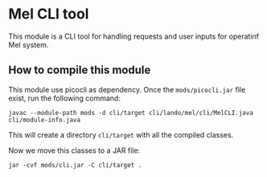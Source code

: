# Mel CLI tool

This module is a CLI tool for handling requests and user inputs for operatinf Mel system.

## How to compile this module

This module use picocli as dependency. Once the `mods/picocli.jar` file exist, run the following command:

```
javac --module-path mods -d cli/target cli/lando/mel/cli/MelCLI.java cli/module-info.java
```

This will create a directory `cli/target` with all the compiled classes.

Now we move this classes to a JAR file:

```
jar -cvf mods/cli.jar -C cli/target .
```